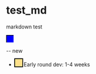 # test_md
markdown test

<svg width="20" height="20">
  <rect width="300" height="100" style="fill:rgb(0,0,255);stroke-width:3;stroke:rgb(0,0,0)" />
</svg>


<style>
.early {
  height: 20px;
  width:  20px;
  outline: 2px solid black;
  background-color: #fee08b;
  display:inline-block;
}
</style>

-- new

- <div class="early"></div> Early round dev: 1-4 weeks